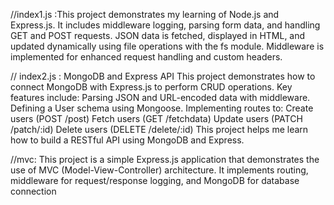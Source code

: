 //index1.js :This project demonstrates my learning of Node.js and Express.js. It includes middleware logging, parsing form data, and handling GET and POST requests. JSON data is fetched, displayed in HTML, and updated dynamically using file operations with the fs module. Middleware is implemented for enhanced request handling and custom headers.

// index2.js : MongoDB and Express API
This project demonstrates how to connect MongoDB with Express.js to perform CRUD operations. Key features include:
Parsing JSON and URL-encoded data with middleware.
Defining a User schema using Mongoose.
Implementing routes to:
Create users (POST /post)
Fetch users (GET /fetchdata)
Update users (PATCH /patch/:id)
Delete users (DELETE /delete/:id)
This project helps me learn how to build a RESTful API using MongoDB and Express.

//mvc: This project is a simple Express.js application that demonstrates the use of MVC (Model-View-Controller) architecture. It implements routing, middleware for request/response logging, and MongoDB for database connection

